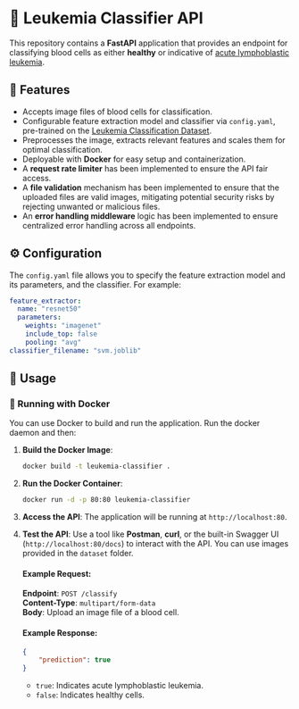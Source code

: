 # 🔬 Leukemia Classifier API

This repository contains a **FastAPI** application that provides an endpoint for classifying blood cells as either **healthy** or indicative of [acute lymphoblastic leukemia](https://en.wikipedia.org/wiki/Acute_lymphoblastic_leukemia).

## 🌟 Features

- Accepts image files of blood cells for classification.
- Configurable feature extraction model and classifier via `config.yaml`, pre-trained on the [Leukemia Classification Dataset](https://www.kaggle.com/datasets/andrewmvd/leukemia-classification).
- Preprocesses the image, extracts relevant features and scales them for optimal classification.
- Deployable with **Docker** for easy setup and containerization.
- A **request rate limiter** has been implemented to ensure the API fair access.
- A **file validation** mechanism has been implemented to ensure that the uploaded files are valid images, mitigating potential security risks by rejecting unwanted or malicious files.
- An **error handling middleware** logic has been implemented to ensure centralized error handling across all endpoints.

## ⚙️ Configuration

The `config.yaml` file allows you to specify the feature extraction model and its parameters, and the classifier. For example:

```yaml
feature_extractor:
  name: "resnet50"
  parameters:
    weights: "imagenet"
    include_top: false
    pooling: "avg"
classifier_filename: "svm.joblib"
```

<!--

## 📊 Dataset

The classifier was trained using
the [Leukemia Classification Dataset](https://www.kaggle.com/datasets/andrewmvd/leukemia-classification) available on
Kaggle.  
This dataset contains labeled images of blood cells, including both healthy samples and samples indicative of ALL.

## 🛠️ Classifier Pipeline

The SVM classifier was trained using the following pipeline:

1. **Image pre-processing, noise removal and segmentation**:
    - Applied a Gaussian filter with a kernel size of `(13, 13)` and a median filter with a kernel size of `(11, 11)`.
    - Performed binary thresholding and cropping to isolate the region of interest.

2. **Feature Extraction**:
    - Features were extracted using the model specified in the `config.yaml` file (e.g., `resnet50` with pre-trained
      weights on [ImageNet](https://www.image-net.org)).

3. **Feature Scaling**:
    - A **min-max scaling** approach was used to scale the features for each sample.

4. **Dimensionality Reduction**:
    - Used **Principal Component Analysis (PCA)** to reduce the feature set to the 100 most meaningful components.

5. **Stratified k-Fold Cross Validation**:
    - Used stratified k-fold cross-validation with `k = 5` to ensure robust performance evaluation.

### 📈 Performance Metrics

The classifier achieves the following performance on the test set (mean ± standard deviation across the folds):

- **Accuracy**: 0.870 ± 0.003
- **Precision**: 0.867 ± 0.003
- **Recall**: 0.967 ± 0.001
- **F1-Score**: 0.914 ± 0.002

-->

## 🚀 Usage

### 🐳 Running with Docker

You can use Docker to build and run the application. Run the docker daemon and then:

1. **Build the Docker Image**:
    ```bash
    docker build -t leukemia-classifier .
    ```

2. **Run the Docker Container**:
    ```bash
    docker run -d -p 80:80 leukemia-classifier
    ```

3. **Access the API**:
   The application will be running at `http://localhost:80`.

4. **Test the API**:
   Use a tool like **Postman**, **curl**, or the built-in Swagger UI (`http://localhost:80/docs`) to interact with the
   API. You can use images provided in the `dataset` folder.

   #### Example Request:
   **Endpoint**: `POST /classify`  
   **Content-Type**: `multipart/form-data`  
   **Body**: Upload an image file of a blood cell.

   #### Example Response:
    ```json
    {
        "prediction": true
    }
    ```
    - `true`: Indicates acute lymphoblastic leukemia.
    - `false`: Indicates healthy cells.
